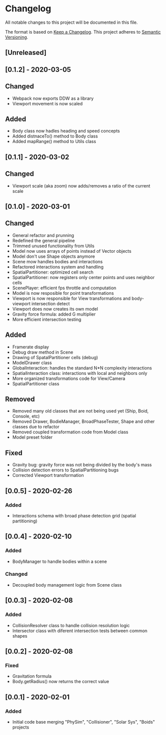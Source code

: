 # Changelog

All notable changes to this project will be documented in this file.

The format is based on [Keep a Changelog](https://keepachangelog.com/en/1.0.0/).
This project adheres to [Semantic Versioning](https://semver.org/spec/v2.0.0.html).

## [Unreleased]


## [0.1.2] - 2020-03-05

## Changed

- Webpack now exports DDW as a library
- Viewport movement is now scaled

## Added

- Body class now hadles heading and speed concepts
- Added distnaceTo() method to Body class
- Added mapRange() method to Utils class


## [0.1.1] - 2020-03-02

## Changed

- Viewport scale (aka zoom) now adds/removes a ratio of the current scale


## [0.1.0] - 2020-03-01

## Changed

- General refactor and prunning
- Redefined the general pipeline
- Trimmed unused functionality from Utils
- Model now uses arrays of points instead of Vector objects
- Model don't use Shape objects anymore
- Scene mow handles bodies and interactions
- Refactored interactions system and handling
- SpatialPartitioner: optimized cell search
- SpatialPartitioner: now registers only center points and uses neighbor cells
- ScenePlayer: efficient fps throttle and computation
- Model is now resposible for point transformations
- Viewport is now responsible for View transformations and body-viewport intersection detect
- Viewport does now creates its own model
- Gravity force formula: added G multiplier
- More efficient intersection testing

## Added

- Framerate display
- Debug draw method in Scene
- Drawing of SpatalPartitioner cells (debug)
- ModelDrawer class
- GlobalInteraction: handles the standard N*N complexity interactions
- SpatialInteraction class: interactions with local and neighbors only
- More organized transformations code for View/Camera
- SpatialPartitioner class

## Removed

- Removed many old classes that are not being used yet (Ship, Boid, Console, etc)
- Removed Drawer, BodieManager, BroadPhaseTester, Shape and other classes due to refactor
- Removed coupled transformation code from Model class
- Model preset folder

## Fixed

- Gravity bug: gravity force was not being divided by the body's mass
- Collision detection errors to SpatialPartitioning bugs
- Corrected Viewport transformation


## [0.0.5] - 2020-02-26

### Added

- Interactions schema with broad phase detection grid (spatial partitioning)

## [0.0.4] - 2020-02-10

### Added

- BodyManager to handle bodies within a scene

### Changed

- Decoupled body management logic from Scene class


## [0.0.3] - 2020-02-08

### Added

- CollisionResolver class to handle collision resolution logic
- Intersector class with diferent intersection tests between common shapes

## [0.0.2] - 2020-02-08

### Fixed

- Gravitation formula
- Body.getRadius() now returns the correct value

## [0.0.1] - 2020-02-01

### Added

- Initial code base merging "PhySim", "Collisioner", "Solar Sys", "Boids" projects
